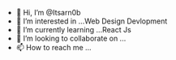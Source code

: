 - 👋 Hi, I’m @Itsarn0b
- 👀 I’m interested in ...Web Design Devlopment
- 🌱 I’m currently learning ...React Js
- 💞️ I’m looking to collaborate on ...
- 📫 How to reach me ...

<!---
Itsarn0b/Itsarn0b is a ✨ special ✨ repository because its `README.md` (this file) appears on your GitHub profile.
You can click the Preview link to take a look at your changes.
--->
